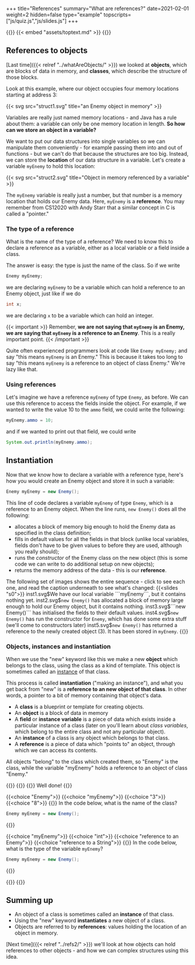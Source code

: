 +++
title="References"
summary="What are references?"
date=2021-02-01
weight=2
hidden=false
type="example"
topscripts=["js/quiz.js","js/slides.js"]
+++

{{<important>}}
{{< embed "assets/toptext.md" >}}
{{</important>}}

## References to objects
[Last time]({{< relref "../whatAreObjects/" >}}) we looked at **objects**, which are
blocks of data in memory, and **classes**, which describe the structure
of those blocks.

Look at this example, where our object occupies four memory locations
starting at address 3:

{{< svg src="struct1.svg" title="an Enemy object in memory" >}}

Variables are really just named memory locations - and Java has a rule about them:
a variable can only be one memory location in length. **So how can we store an object
in a variable?**

We want to put our data structures into single variables so we can manipulate them
conveniently - for example passing them into and out of functions -
but we can't do that because the
structures are too big. 
Instead, we can store the **location** of our data structure in a variable.
Let's create a variable ```myEnemy``` to hold this location:

{{< svg src="struct2.svg" title="Object in memory referenced by a variable" >}}

The ```myEnemy``` variable is really just a number, but that number is 
a memory location that holds our Enemy data. Here, ```myEnemy``` is a
**reference**. You may remember from CS12020 with Andy Starr that
a similar concept in C is called a "pointer."

### The type of a reference  
What is the name of the type of a reference? We need to know this to declare
a reference as a variable, either as a local variable or a field
inside a class. 

The answer is easy: the type is just the name of the class. So if we write
```java
Enemy myEnemy;
```
we are declaring ```myEnemy``` to be a variable which can hold a reference
to an Enemy object, just like if we do
```java
int x;
```
we are declaring ```x``` to be a variable which can hold an integer.

{{< important >}}
Remember, **we are not saying that ```myEnemy``` is an Enemy, we are saying
that ```myEnemy``` is a reference to an Enemy**. This is a really important
point.
{{< /important >}}

Quite often experienced programmers look at code like
```Enemy myEnemy;```
and say "this means ```myEnemy``` is an Enemy." This is because it takes
too long to say "this means ```myEnemy``` is a reference to an object of
class Enemy." We're lazy like that.

### Using references

Let's imagine we have a reference ```myEnemy``` of type ```Enemy```,
as before. We can use this reference to access the fields inside the
object. For example, if we wanted to write the value 10 to the ```ammo```
field, we could write the following:
```java
myEnemy.ammo = 10;
```
and if we wanted to print out that field, we could write
```java
System.out.println(myEnemy.ammo);
```

## Instantiation

Now that we know how to declare a variable with a reference type,
here's how you would create an Enemy object and store it in such a variable:
```java
Enemy myEnemy = new Enemy();
```
This line of code declares a variable ```myEnemy``` of type ```Enemy```, which
is a reference to an Enemy object. When the line runs, 
``new Enemy()`` does all the following:
* allocates a block of memory big enough to hold the Enemy data as specified
in the class definition;
* fills in default values for all the fields in that
block (unlike local variables, fields don't have to be given values
to before they are used, although you really should);
* runs the *constructor* of the Enemy class on the new object (this is some code
we can write to do additional setup on new objects);
* returns the memory address of the data - this is our **reference**.

The following set of images shows the entire sequence - click to see each one,
and read the caption underneath to see what's changed:
{{<slides "s0">}}
inst1.svg$We have our local variable ```myEnemy```, but it contains nothing yet. 
inst2.svg$```new Enemy()``` has allocated a block of memory large enough to hold our Enemy object, but it contains nothing.
inst3.svg$```new Enemy()``` has initialised the fields to their default values.
inst4.svg$```new Enemy()``` has run the constructor for ```Enemy```, which has done some extra stuff (we'll come to constructors later)
inst5.svg$```new Enemy()``` has returned a reference to the newly created object (3). It has been stored in ```myEnemy```.
{{</slides>}}

### Objects, instances and instantiation
When we use the "new" keyword like this we make a new **object** which
belongs to the class, using the class as a kind of template. This object
is sometimes called an [instance](https://www.thefreedictionary.com/instance)
of that class.

This process is called **instantiation** ("making an instance"),
and what you get back
from "new" is a **reference to an new object of that class**. In
other words, a pointer to a bit of memory containing that object's data.

* A **class** is a blueprint or template for creating objects.
* An **object** is a block of data in memory
* A **field** or **instance variable** is a piece of data which exists inside a particular instance of a class (later on you'll learn about *class variables*, which
belong to the entire class and not any particular object).
* An **instance** of a class is any object which belongs to that class.
* A **reference** is a piece of data which "points to" an object, through
which we can access its contents.

All objects "belong" to the class which created them, so "Enemy" is the class,
while the variable "myEnemy" holds a reference to an object of class "Enemy."

{{<spoiler text="Click to show (or hide) another quick quiz">}}
{{<quiz quiz1>}}
{{<postmsggood>}}
Well done!
{{</postmsggood>}}

{{<choice "Enemy">}}
{{<choice "myEnemy">}}
{{<choice "3">}}
{{<choice "8">}}
{{<question answers="1" hint="Remember, the class is the kind of object we are making.">}}
In the code below, what is the name of the class?
```java
Enemy myEnemy = new Enemy();
```
{{</question>}}

{{<choice "myEnemy">}}
{{<choice "int">}}
{{<choice "reference to an Enemy">}}
{{<choice "reference to a String">}}
{{<question answers="3" hint="It is a reference, but it is written as just Enemy">}}
In the code below, what is the type of the variable ```myEnemy```?
```java
Enemy myEnemy = new Enemy();
```
{{</question>}}

{{</quiz>}}
{{</spoiler>}}

## Summing up
* An object of a class is sometimes called an **instance** of that class.
* Using the "new" keyword **instantiates** a new object of a class.
* Objects are referred to by **references**: values
holding the location of an object in memory.

[Next time]({{< relref "../refs2/" >}}) we'll look at how objects
can hold references to other objects - and how we can complex
structures using this idea.
